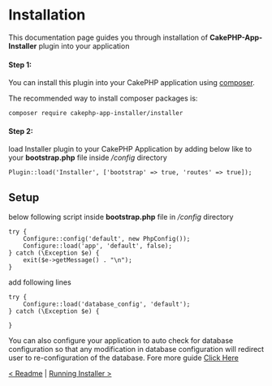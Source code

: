 # Installation
This documentation page guides you through installation of **CakePHP-App-Installer** plugin into your application

#### Step 1:
You can install this plugin into your CakePHP application using [composer](http://getcomposer.org).

The recommended way to install composer packages is:

```
composer require cakephp-app-installer/installer
```
#### Step 2:
load Installer plugin to your CakePHP Application by adding below like to your **bootstrap.php** file inside */config* directory
```
Plugin::load('Installer', ['bootstrap' => true, 'routes' => true]);
```

## Setup
below following script inside **bootstrap.php** file in */config* directory
```
try {
    Configure::config('default', new PhpConfig());
    Configure::load('app', 'default', false);
} catch (\Exception $e) {
    exit($e->getMessage() . "\n");
}
```
add following lines
```
try {
    Configure::load('database_config', 'default');
} catch (\Exception $e) {

}
```

You can also configure your application to auto check for database configuration so that any modification in database configuration will redirect user to re-configuration of the database. Fore more guide [Click Here](automation.md)

[< Readme](../README.md) | [Running Installer >](running-installer.md)
